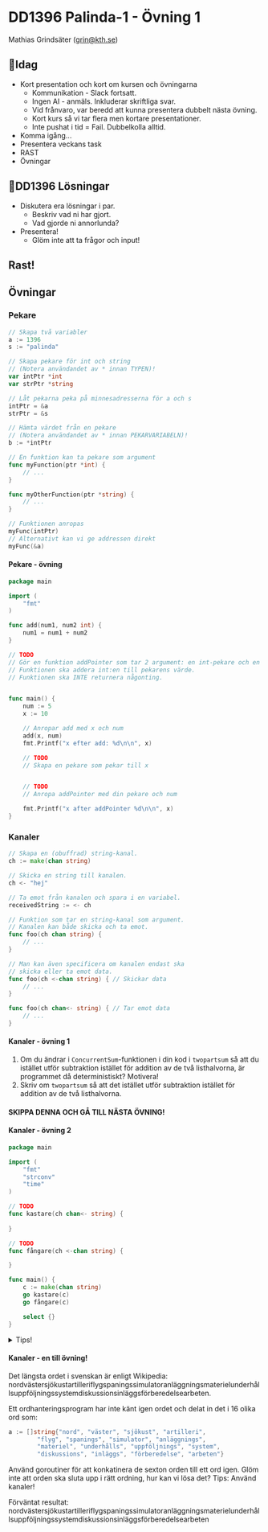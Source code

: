 # **DD1396 Palinda-1 - Övning 1**
Mathias Grindsäter (grin@kth.se)

## 💬**Idag**
* Kort presentation och kort om kursen och övningarna
	* Kommunikation - Slack fortsatt.
	* Ingen AI - anmäls. Inkluderar skriftliga svar.
	* Vid frånvaro, var beredd att kunna presentera dubbelt nästa övning.
	* Kort kurs så vi tar flera men kortare presentationer. 
	* Inte pushat i tid = Fail. Dubbelkolla alltid.
* Komma igång...
* Presentera veckans task
* RAST
* Övningar

## 💬**DD1396 Lösningar**
* Diskutera era lösningar i par.
  * Beskriv vad ni har gjort.
  * Vad gjorde ni annorlunda?
* Presentera!
  * Glöm inte att ta frågor och input!

## **Rast!**

## **Övningar**

### **Pekare**
```go
// Skapa två variabler
a := 1396
s := "palinda"

// Skapa pekare för int och string
// (Notera användandet av * innan TYPEN)!
var intPtr *int    
var strPtr *string 

// Låt pekarna peka på minnesadresserna för a och s
intPtr = &a
strPtr = &s

// Hämta värdet från en pekare
// (Notera användandet av * innan PEKARVARIABELN)!
b := *intPtr

// En funktion kan ta pekare som argument
func myFunction(ptr *int) {
    // ...
}

func myOtherFunction(ptr *string) {
    // ...
}

// Funktionen anropas
myFunc(intPtr)
// Alternativt kan vi ge addressen direkt
myFunc(&a)
```

#### **Pekare - övning**
```go
package main

import (
	"fmt"
)

func add(num1, num2 int) {
	num1 = num1 + num2
}

// TODO
// Gör en funktion addPointer som tar 2 argument: en int-pekare och en int.
// Funktionen ska addera int:en till pekarens värde.
// Funktionen ska INTE returnera någonting.


func main() {
	num := 5
	x := 10

	// Anropar add med x och num
	add(x, num)
	fmt.Printf("x efter add: %d\n\n", x)

	// TODO
	// Skapa en pekare som pekar till x


	// TODO
	// Anropa addPointer med din pekare och num

	fmt.Printf("x after addPointer %d\n\n", x)
}
```

### **Kanaler**
```go
// Skapa en (obuffrad) string-kanal.
ch := make(chan string)

// Skicka en string till kanalen.
ch <- "hej"

// Ta emot från kanalen och spara i en variabel.
receivedString := <- ch 

// Funktion som tar en string-kanal som argument.
// Kanalen kan både skicka och ta emot.
func foo(ch chan string) { 
	// ...
}

// Man kan även specificera om kanalen endast ska
// skicka eller ta emot data.
func foo(ch <-chan string) { // Skickar data 
	// ...
}

func foo(ch chan<- string) { // Tar emot data 
	// ...
}
```

#### **Kanaler - övning 1**
1. Om du ändrar i `ConcurrentSum`-funktionen i din kod i `twopartsum` så att du istället utför subtraktion istället för addition av de två listhalvorna, är programmet då deterministiskt? Motivera!
2. Skriv om `twopartsum` så att det istället utför subtraktion istället för addition av de två listhalvorna.


#### **SKIPPA DENNA OCH GÅ TILL NÄSTA ÖVNING!**
#### **Kanaler - övning 2**
```go
package main

import (
	"fmt"
	"strconv"
	"time"
)

// TODO
func kastare(ch chan<- string) {
	
}

// TODO 
func fångare(ch <-chan string) {

}

func main() {
	c := make(chan string)
	go kastare(c)
	go fångare(c)

	select {}
}
```

<details>
  <summary>Tips!</summary>

1. Använd oändliga for-loopar
2. En int kan konverteras till en sträng med funktionen `strconv.Itoa`
3. Använd `time.Sleep` för att styra hur ofta bollar kastas och hur snabbt 
texten skrivs ut efter att en boll har mottagits.

</details>

#### **Kanaler - en till övning!**
Det längsta ordet i svenskan är enligt Wikipedia: nordvästersjökustartilleriflygspaningssimulatoranläggningsmaterielunderhållsuppföljningssystemdiskussionsinläggsförberedelsearbeten.

Ett ordhanteringsprogram har inte känt igen ordet och delat in det i 16 olika ord som:
```go
a := []string{"nord", "väster", "sjökust", "artilleri",
		"flyg", "spanings", "simulator", "anläggnings",
		"materiel", "underhålls", "uppföljnings", "system",
		"diskussions", "inläggs", "förberedelse", "arbeten"}
```

Använd goroutiner för att konkatinera de sexton orden till ett ord igen. Glöm inte att orden ska sluta upp i rätt ordning, hur kan vi lösa det? Tips: Använd kanaler!

Förväntat resultat: nordvästersjökustartilleriflygspaningssimulatoranläggningsmaterielunderhållsuppföljningssystemdiskussionsinläggsförberedelsearbeten










 

